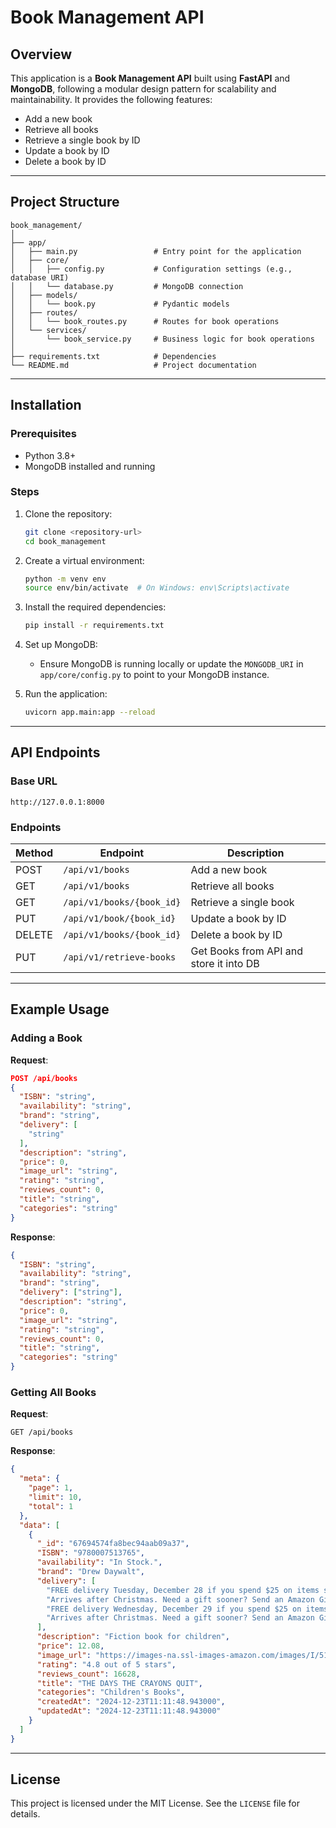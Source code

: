 # Book Management API

## Overview

This application is a **Book Management API** built using **FastAPI** and **MongoDB**, following a modular design pattern for scalability and maintainability. It provides the following features:

- Add a new book
- Retrieve all books
- Retrieve a single book by ID
- Update a book by ID
- Delete a book by ID

---

## Project Structure

```
book_management/
│
├── app/
│   ├── main.py                 # Entry point for the application
│   ├── core/
│   │   ├── config.py           # Configuration settings (e.g., database URI)
│   │   └── database.py         # MongoDB connection
│   ├── models/
│   │   └── book.py             # Pydantic models
│   ├── routes/
│   │   └── book_routes.py      # Routes for book operations
│   └── services/
│       └── book_service.py     # Business logic for book operations
│
├── requirements.txt            # Dependencies
└── README.md                   # Project documentation
```

---

## Installation

### Prerequisites

- Python 3.8+
- MongoDB installed and running

### Steps

1. Clone the repository:

   ```bash
   git clone <repository-url>
   cd book_management
   ```

2. Create a virtual environment:

   ```bash
   python -m venv env
   source env/bin/activate  # On Windows: env\Scripts\activate
   ```

3. Install the required dependencies:

   ```bash
   pip install -r requirements.txt
   ```

4. Set up MongoDB:

   - Ensure MongoDB is running locally or update the `MONGODB_URI` in `app/core/config.py` to point to your MongoDB instance.

5. Run the application:
   ```bash
   uvicorn app.main:app --reload
   ```

---

## API Endpoints

### Base URL

`http://127.0.0.1:8000`

### Endpoints

| Method | Endpoint                  | Description                             |
| ------ | ------------------------- | --------------------------------------- |
| POST   | `/api/v1/books`           | Add a new book                          |
| GET    | `/api/v1/books`           | Retrieve all books                      |
| GET    | `/api/v1/books/{book_id}` | Retrieve a single book                  |
| PUT    | `/api/v1/book/{book_id}`  | Update a book by ID                     |
| DELETE | `/api/v1/books/{book_id}` | Delete a book by ID                     |
| PUT    | `/api/v1/retrieve-books`  | Get Books from API and store it into DB |

---

## Example Usage

### Adding a Book

**Request**:

```json
POST /api/books
{
  "ISBN": "string",
  "availability": "string",
  "brand": "string",
  "delivery": [
    "string"
  ],
  "description": "string",
  "price": 0,
  "image_url": "string",
  "rating": "string",
  "reviews_count": 0,
  "title": "string",
  "categories": "string"
}
```

**Response**:

```json
{
  "ISBN": "string",
  "availability": "string",
  "brand": "string",
  "delivery": ["string"],
  "description": "string",
  "price": 0,
  "image_url": "string",
  "rating": "string",
  "reviews_count": 0,
  "title": "string",
  "categories": "string"
}
```

### Getting All Books

**Request**:

```http
GET /api/books
```

**Response**:

```json
{
  "meta": {
    "page": 1,
    "limit": 10,
    "total": 1
  },
  "data": [
    {
      "_id": "67694574fa8bec94aab09a37",
      "ISBN": "9780007513765",
      "availability": "In Stock.",
      "brand": "Drew Daywalt",
      "delivery": [
        "FREE delivery Tuesday, December 28 if you spend $25 on items shipped by Amazon",
        "Arrives after Christmas. Need a gift sooner? Send an Amazon Gift Card instantly by email or SMS.",
        "FREE delivery Wednesday, December 29 if you spend $25 on items shipped by Amazon",
        "Arrives after Christmas. Need a gift sooner? Send an Amazon Gift Card instantly by email or SMS."
      ],
      "description": "Fiction book for children",
      "price": 12.08,
      "image_url": "https://images-na.ssl-images-amazon.com/images/I/51q21jP9MtL._SX218_BO1,204,203,200_QL40_ML2_.jpg",
      "rating": "4.8 out of 5 stars",
      "reviews_count": 16628,
      "title": "THE DAYS THE CRAYONS QUIT",
      "categories": "Children's Books",
      "createdAt": "2024-12-23T11:11:48.943000",
      "updatedAt": "2024-12-23T11:11:48.943000"
    }
  ]
}
```

---

## License

This project is licensed under the MIT License. See the `LICENSE` file for details.
